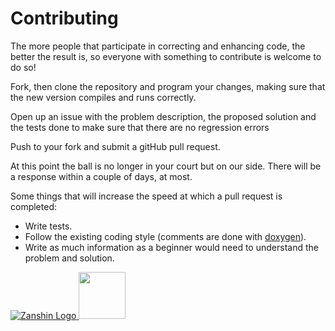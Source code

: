 # Contributing

The more people that participate in correcting and enhancing code, the better the result is, so everyone with something to contribute is welcome to do so! 

Fork, then clone the repository and program your changes, making sure that the new version compiles and runs correctly.

Open up an issue with the problem description, the proposed solution and the tests done to make sure that there are no regression errors

Push to your fork and submit a gitHub pull request.

At this point the ball is no longer in your court but on our side. There will be a response within a couple of days, at most. 

Some things that will increase the speed at which a pull request is completed:

* Write tests.
* Follow the existing coding style (comments are done with [doxygen](http://www.doxygen.nl/)).
* Write as much information as a beginner would need to understand the problem and solution.

[![Zanshin Logo](https://zanduino.github.io/Images/zanshinkanjitiny.gif) <img src="https://zanduino.github.io/Images/zanshintext.gif" width="75"/>](https://www.sv-zanshin.com)